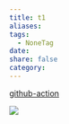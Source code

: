 ```yaml
---
title: t1
aliases: 
tags:
  - NoneTag
date: 
share: false
category:
---
```

[github-action](https://github.com/squidfunk/mkdocs-material/blob/master/docs/publishing-your-site.md)

![](https://i.imgur.com/Pk48RgZ.png)
